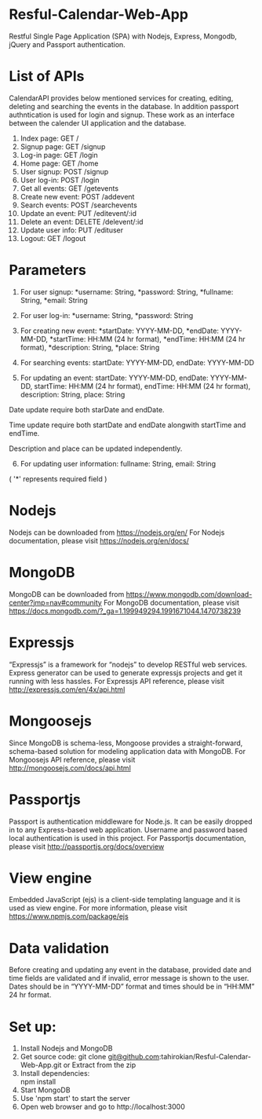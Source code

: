 # Resful-Calendar-Web-App
Restful Single Page Application (SPA) with Nodejs, Express, Mongodb, jQuery and Passport authentication.

# List of APIs
CalendarAPI provides below mentioned services for creating, editing, deleting and searching the events in the database. In addition passport authntication is used for login and signup. These work as an interface between the calender UI  application and the database.

1. Index page: GET /
2. Signup page: GET /signup
3. Log-in page: GET /login
4. Home page: GET /home
5. User signup: POST /signup
6. User log-in: POST /login
7. Get all events: GET /getevents
8. Create new event: POST /addevent
9. Search events: POST /searchevents
10. Update an event: PUT /editevent/:id
11. Delete an event: DELETE /delevent/:id
12. Update user info: PUT /edituser
13. Logout: GET /logout

# Parameters
1. For user signup:
  *username: String,
  *password: String,
  *fullname: String,
  *email: String

2. For user log-in:
  *username: String,
  *password: String

3. For creating new event:
  *startDate: YYYY-MM-DD,
  *endDate: YYYY-MM-DD,
  *startTime: HH:MM (24 hr format),
  *endTime: HH:MM (24 hr format),
  *description: String,
  *place: String

4. For searching events:
  startDate: YYYY-MM-DD,
  endDate: YYYY-MM-DD

5. For updating an event:
  startDate: YYYY-MM-DD,
  endDate: YYYY-MM-DD,
  startTime: HH:MM (24 hr format),
  endTime: HH:MM (24 hr format),
  description: String,
  place: String

  Date update require both starDate and endDate.
  
  Time update require both startDate and endDate alongwith startTime and endTime.
  
  Description and place can be updated independently.

6. For updating user information:
  fullname: String,
  email: String

 ( '*' represents required field )

# Nodejs
Nodejs can be downloaded from https://nodejs.org/en/
For Nodejs documentation, please visit https://nodejs.org/en/docs/ 

# MongoDB
MongoDB can be downloaded from https://www.mongodb.com/download-center?jmp=nav#community
For MongoDB documentation, please visit https://docs.mongodb.com/?_ga=1.199949294.1991671044.1470738239

# Expressjs
“Expressjs” is a framework for “nodejs” to develop RESTful web services. Express generator can be used to generate expressjs projects and get it running with less hassles.
For Expressjs API reference, please visit http://expressjs.com/en/4x/api.html

# Mongoosejs
Since MongoDB is schema-less, Mongoose provides a straight-forward, schema-based solution for modeling application data with MongoDB.
For Mongoosejs API reference, please visit http://mongoosejs.com/docs/api.html

# Passportjs
Passport is authentication middleware for Node.js. It can be easily dropped in to any Express-based web application. Username and password based local authentication is used in this project.
For Passportjs documentation, please visit http://passportjs.org/docs/overview

# View engine
Embedded JavaScript (ejs) is a client-side templating language and it is used as view engine.
For more information, please visit https://www.npmjs.com/package/ejs

# Data validation
Before creating and updating any event in the database, provided date and time fields are validated and if invalid, error message is shown to the user. Dates should be in “YYYY-MM-DD” format and times should be in “HH:MM” 24 hr format.

# Set up:
1. Install Nodejs and MongoDB
2. Get source code:
  git clone git@github.com:tahirokian/Resful-Calendar-Web-App.git 
  or Extract from the zip
2. Install dependencies:   
  npm install
3. Start MongoDB
4. Use 'npm start' to start the server
5. Open web browser and go to http://localhost:3000

